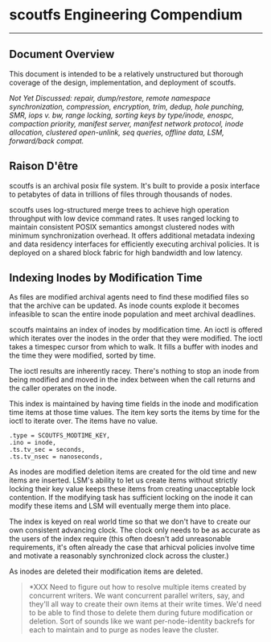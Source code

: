 
# scoutfs Engineering Compendium

-----

## Document Overview

This document is intended to be a relatively unstructured but thorough
coverage of the design, implementation, and deployment of scoutfs.

*Not Yet Discussed: repair, dump/restore, remote namespace
synchronization, compression, encryption, trim, dedup, hole punching,
SMR, iops v. bw, range locking, sorting keys by type/inode, enospc,
compaction priority, manifest server, manifest network protocol, inode
allocation, clustered open-unlink, seq queries, offline data, LSM,
forward/back compat.*

## Raison D'être

scoutfs is an archival posix file system.  It's built to provide a posix
interface to petabytes of data in trillions of files through thousands
of nodes.

scoutfs uses log-structured merge trees to achieve high operation
throughput with low device command rates.  It uses ranged locking to
maintain consistent POSIX semantics amongst clustered nodes with minimum
synchronization overhead.  It offers additional metadata indexing and
data residency interfaces for efficiently executing archival policies.
It is deployed on a shared block fabric for high bandwidth and low
latency.

## Indexing Inodes by Modification Time

As files are modified archival agents need to find these modified files
so that the archive can be updated.  As inode counts explode it becomes
infeasible to scan the entire inode population and meet archival
deadlines.

scoutfs maintains an index of inodes by modification time.  An ioctl is
offered which iterates over the inodes in the order that they were
modified.  The ioctl takes a timespec cursor from which to walk.  It
fills a buffer with inodes and the time they were modified, sorted by
time.

The ioctl results are inherently racey.  There's nothing to stop an
inode from being modified and moved in the index between when the call
returns and the caller operates on the inode.

This index is maintained by having time fields in the inode and
modification time items at those time values.  The item key sorts the
items by time for the ioctl to iterate over.  The items have no value.

	.type = SCOUTFS_MODTIME_KEY,
	.ino = inode,
	.ts.tv_sec = seconds,
	.ts.tv_nsec = nanoseconds,

As inodes are modified deletion items are created for the old time and
new items are inserted.  LSM's ability to let us create items without
strictly locking their key value keeps these items from creating
unacceptable lock contention.  If the modifying task has sufficient
locking on the inode it can modify these items and LSM will eventually
merge them into place.

The index is keyed on real world time so that we don't have to create
our own consistent advancing clock.  The clock only needs to be as
accurate as the users of the index require (this often doesn't add
unreasonable requirements, it's often already the case that arhicval
policies involve time and motivate a reasonably synchronized clock
across the cluster.)

As inodes are deleted their modification items are deleted.

> *XXX Need to figure out how to resolve multiple items created by
> concurrent writers.  We want concurrent parallel writers, say, and
> they'll all way to create their own items at their write times.  We'd
> need to be able to find those to delete them during future
> modification or deletion.  Sort of sounds like we want
> per-node-identity backrefs for each to maintain and to purge as nodes
> leave the cluster.
